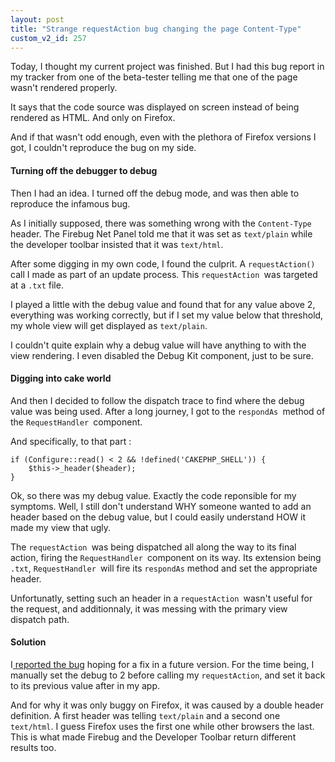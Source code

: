 ```yaml
---
layout: post
title: "Strange requestAction bug changing the page Content-Type"
custom_v2_id: 257
---
```


<p>Today, I thought my current project was finished. But I had this bug report in my tracker from one of the beta-tester telling me that one of the page wasn't rendered properly.</p>
<p>It says that the code source was displayed on screen instead of being rendered as HTML. And only on Firefox.</p>
<p>And if that wasn't odd enough, even with the plethora of Firefox versions I got, I couldn't reproduce the bug on my side.</p>
<h4>Turning off the debugger to debug</h4>
<p>Then I had an idea. I turned off the debug mode, and was then able to reproduce the infamous bug.</p>
<p>As I initially supposed, there was something wrong with the <code>Content-Type</code> header. The Firebug Net Panel told me that it was set as <code>text/plain</code> while the developer toolbar insisted that it was <code>text/html</code>.</p>
<p>After some digging in my own code, I found the culprit. A <code>requestAction()</code> call I made as part of an update process. This <code>requestAction </code>was targeted at a <code>.txt</code> file.</p>
<p>I played a little with the debug value and found that for any value above 2, everything was working correctly, but if I set my value below that threshold, my whole view will get displayed as <code>text/plain</code>.</p>
<p>I couldn't quite explain why a debug value will have anything to with the view rendering. I even disabled the Debug Kit component, just to be sure.</p>
<h4>Digging into cake world</h4>
<p>And then I decided to follow the dispatch trace to find where the debug value was being used. After a long journey, I got to the <code>respondAs </code>method of the <code>RequestHandler </code>component.</p>
<p>And specifically, to that part :</p>
<pre><code lang="php">if (Configure::read() &lt; 2 &amp;&amp; !defined('CAKEPHP_SHELL')) {<br />	$this-&gt;_header($header);<br />}</code></pre>
<p>Ok, so there was my debug value. Exactly the code reponsible for my symptoms. Well, I still don't understand WHY someone wanted to add an header based on the debug value, but I could easily understand HOW it made my view that ugly.</p>
<p>The <code>requestAction </code>was being dispatched all along the way to its final action, firing the <code>RequestHandler </code>component on its way. Its extension being <code>.txt</code>, <code>RequestHandler </code>will fire its <code>respondAs</code> method and set the appropriate header.</p>
<p>Unfortunatly, setting such an header in a <code>requestAction </code>wasn't useful for the request, and additionnaly, it was messing with the primary view dispatch path.</p>
<h4>Solution</h4>
<p>I<a href="http://cakephp.lighthouseapp.com/projects/42648-cakephp/tickets/1445-requestaction-may-change-the-current-layout-depending-on-debug-value" target="_blank"> reported the bug</a> hoping for a fix in a future version. For the time being, I manually set the debug to 2 before calling my <code>requestAction</code>, and set it back to its previous value after in my app.</p>
<p>And for why it was only buggy on Firefox, it was caused by a double header definition. A first header was telling <code>text/plain</code> and a second one<code> text/html</code>. I guess Firefox uses the first one while other browsers the last. This is what made Firebug and the Developer Toolbar return different results too.</p>
<br />